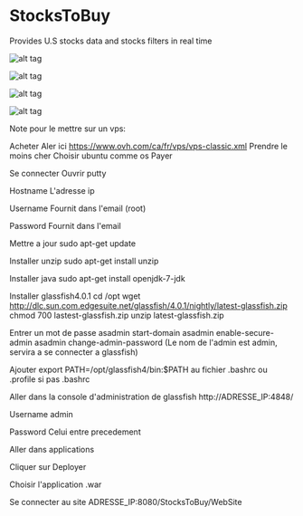 StocksToBuy
===========

Provides U.S stocks data and stocks filters in real time

![alt tag](http://image-store.slidesharecdn.com/6056733a-0a10-11e4-9ff5-12313d0148e5-large.png)





![alt tag](http://image-store.slidesharecdn.com/68ce100e-0a10-11e4-b0ce-22000a98b2af-large.png)





![alt tag](http://image-store.slidesharecdn.com/75780f6c-0a10-11e4-9eda-12313d03353b-large.png)





![alt tag](http://image-store.slidesharecdn.com/7cf2aefa-0a10-11e4-85ca-12313b090d61-large.png)










Note pour le mettre sur un vps:

Acheter
Aler ici https://www.ovh.com/ca/fr/vps/vps-classic.xml
Prendre le moins cher
Choisir ubuntu comme os
Payer

Se connecter
Ouvrir putty

Hostname
L'adresse ip

Username
Fournit dans l'email (root)

Password
Fournit dans l'email

Mettre a jour
sudo apt-get update

Installer unzip
sudo apt-get install unzip

Installer java
sudo apt-get install openjdk-7-jdk

Installer glassfish4.0.1
cd /opt
wget http://dlc.sun.com.edgesuite.net/glassfish/4.0.1/nightly/latest-glassfish.zip
chmod 700 lastest-glassfish.zip
unzip latest-glassfish.zip

Entrer un mot de passe
asadmin start-domain
asadmin enable-secure-admin
asadmin change-admin-password (Le nom de l'admin est admin, servira a se connecter a glassfish)

Ajouter export PATH=/opt/glassfish4/bin:$PATH au fichier .bashrc ou .profile si pas .bashrc

Aller dans la console d'administration de glassfish
http://ADRESSE_IP:4848/

Username
admin

Password
Celui entre precedement

Aller dans applications

Cliquer sur Deployer

Choisir l'application .war

Se connecter au site
ADRESSE_IP:8080/StocksToBuy/WebSite

